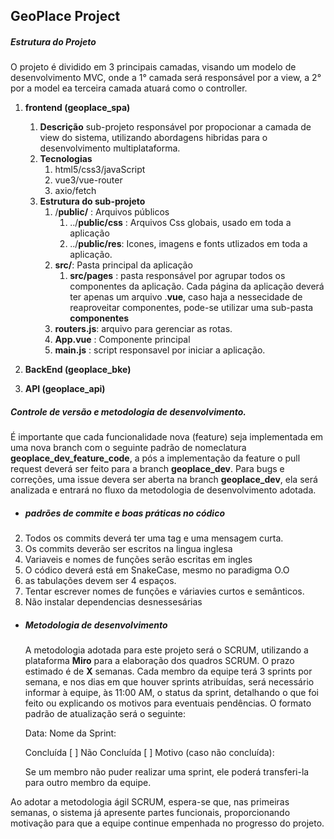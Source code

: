 ## GeoPlace Project

##### Estrutura do Projeto
O projeto é dividido em 3 principais camadas, visando um modelo de desenvolvimento MVC, onde a 1° camada será responsável por a view, a 2°  por a model ea terceira camada atuará como o controller. 

1. **frontend (geoplace_spa)**
	1. **Descrição** sub-projeto responsável por propocionar  a camada de view do sistema, utilizando abordagens hibridas para o desenvolvimento multiplataforma.
	2. **Tecnologias**
		1. html5/css3/javaScript
		2. vue3/vue-router
		3. axio/fetch
     3. **Estrutura do sub-projeto**
		 1. /**public/** :  Arquivos públicos 
			 1. ../**public/css** :  Arquivos Css globais,  usado em toda a aplicação
			 2. ../**public/res**:  Icones, imagens e fonts  utlizados em toda a aplicação.
		 2. **src/**: Pasta principal da aplicação
			 1. **src/pages** : pasta responsável por agrupar todos os componentes da aplicação. Cada página da aplicação deverá ter apenas um arquivo .**vue**, caso haja a nessecidade de reaproveitar componentes, pode-se utilizar uma sub-pasta **componentes**
		 3. **routers.js**:  arquivo para gerenciar as rotas.
		 4. **App.vue** : Componente principal
		 5. **main.js**  : script responsavel por iniciar a aplicação.
		 
2. **BackEnd (geoplace_bke)**
3. **API (geoplace_api)**

##### Controle de versão e metodologia de desenvolvimento.
É importante que cada funcionalidade nova (feature) seja implementada  em uma nova branch com o seguinte padrão de nomeclatura **geoplace_dev_feature_code**, a pós a implementação da feature o pull request deverá ser feito para a branch **geoplace_dev**.  Para bugs e correções, uma issue devera ser aberta na branch **geoplace_dev**, ela será analizada e entrará no fluxo da metodologia de desenvolvimento adotada. 

- ##### padrões de commite e boas práticas no códico
2. Todos os commits deverá ter uma tag e uma mensagem curta.
3. Os commits deverão ser escritos na lingua inglesa
4. Variaveis e nomes de funções serão escritas em ingles 
5. O códico deverá está em SnakeCase, mesmo no paradigma O.O 
6. as tabulações devem ser 4 espaços.
7. Tentar escrever nomes de funções e váriavies curtos e semânticos.
8. Não instalar dependencias desnessesárias

- ##### Metodologia de desenvolvimento 
	A metodologia adotada para este projeto será o SCRUM, utilizando a plataforma **Miro** para a elaboração dos quadros SCRUM. O prazo estimado é de **X** semanas. Cada membro da equipe terá 3 sprints por semana, e nos dias em que houver sprints atribuídas, será necessário informar à equipe, às 11:00 AM, o status da sprint, detalhando o que foi feito ou explicando os motivos para eventuais pendências. O formato padrão de atualização será o seguinte:

	Data:
	Nome da Sprint:

	Concluída [ ]
	Não Concluída [ ]
	Motivo (caso não concluída):

	Se um membro não puder realizar uma sprint, ele poderá transferi-la para outro membro da equipe.

Ao adotar a metodologia ágil SCRUM, espera-se que, nas primeiras semanas, o sistema já apresente partes funcionais, proporcionando motivação para que a equipe continue empenhada no progresso do projeto.



